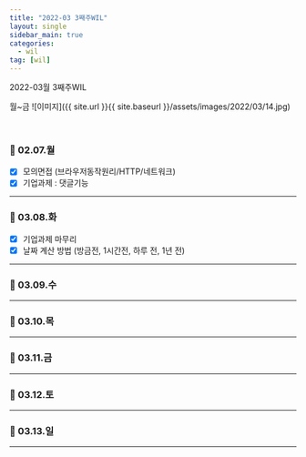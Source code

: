 ```yaml
---
title: "2022-03 3째주WIL"
layout: single
sidebar_main: true
categories:
  - wil
tag: [wil]
---
```


2022-03월 3째주WIL

월~금
![이미지]({{ site.url }}{{ site.baseurl }}/assets/images/2022/03/14.jpg)

<br />

### 📆 02.07.월

- [x] 모의면접 (브라우저동작원리/HTTP/네트워크)
- [x] 기업과제 : 댓글기능

---

### 📆 03.08.화

- [x] 기업과제 마무리
- [x] 날짜 계산 방법 (방금전, 1시간전, 하루 전, 1년 전)

---

### 📆 03.09.수

---

### 📆 03.10.목

---

### 📆 03.11.금

---

### 📆 03.12.토

---

### 📆 03.13.일

---
<br /><br /><br /><br />
